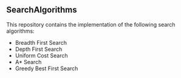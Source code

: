 ## SearchAlgorithms

This repository contains the implementation of the following search algorithms:
- Breadth First Search
- Depth First Search
- Uniform Cost Search
- A* Search
- Greedy Best First Search
